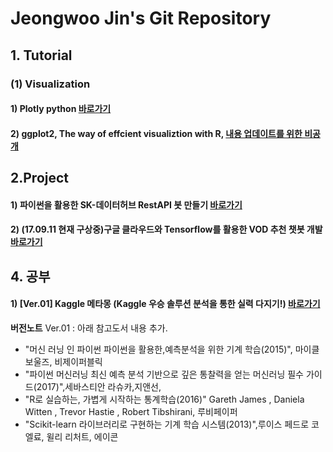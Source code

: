 # Jeongwoo Jin's Git Repository

## 1. Tutorial

### (1) Visualization

#### 1) Plotly python [바로가기](https://github.com/pizza12333/project_repo/tree/master/Tutorial/Visualization/Plotly)
#### 2) ggplot2, The way of effcient visualiztion with R, [내용 업데이트를 위한 비공개](https://github.com/pizza12333/project_repo/tree/master/Tutorial/Visualization/ggplot2)


## 2.Project

#### 1) 파이썬을 활용한 SK-데이터허브 RestAPI 봇 만들기 [바로가기](https://github.com/pizza12333/project_repo/tree/master/project/sk_vis)
#### 2) (17.09.11 현재 구상중)구글 클라우드와 Tensorflow를 활용한 VOD 추천 챗봇 개발 [바로가기]()

## 4. 공부

#### 1) [Ver.01] Kaggle 메타몽 (Kaggle 우승 솔루션 분석을 통한 실력 다지기!) [바로가기]()

**버전노트**
Ver.01 : 아래 참고도서 내용 추가.
* "머신 러닝 인 파이썬 파이썬을 활용한,예측분석을 위한 기계 학습(2015)", 마이클 보울즈, 비제이퍼블릭
* "파이썬 머신러닝 최신 예측 분석 기반으로 깊은 통찰력을 얻는 머신러닝 필수 가이드(2017)",세바스티안 라슈카,지앤선,
* "R로 실습하는, 가볍게 시작하는 통계학습(2016)" Gareth James , Daniela Witten , Trevor Hastie , Robert Tibshirani, 루비페이퍼
* "Scikit-learn 라이브러리로 구현하는 기계 학습 시스템(2013)",루이스 페드로 코엘료, 윌리 리처트, 에이콘
